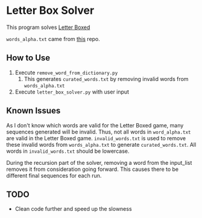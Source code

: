 # Letter Box Solver #

This program solves [Letter Boxed](https://www.nytimes.com/puzzles/letter-boxed)

`words_alpha.txt` came from [this](https://github.com/dwyl/english-words/tree/master?tab=readme-ov-file) repo.

## How to Use ##

1. Execute `remove_word_from_dictionary.py`
   1. This generates `curated_words.txt` by removing invalid words from `words_alpha.txt`
2. Execute `letter_box_solver.py` with user input

## Known Issues ##

As I don't know which words are valid for the Letter Boxed game, many sequences generated will be invalid. Thus, not all words in `word_alpha.txt` are valid in the Letter Boxed game. `invalid_words.txt` is used to remove these invalid words from `words_alpha.txt` to generate `curated_words.txt`. All words in `invalid_words.txt` should be lowercase.

During the recursion part of the solver, removing a word from the input_list removes it from consideration going forward. This causes there to be different final sequences for each run.

## TODO ##

- Clean code further and speed up the slowness